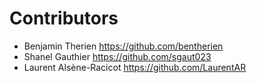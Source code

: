Contributors
============

* Benjamin Therien <https://github.com/bentherien>
* Shanel Gauthier <https://github.com/sgaut023>
* Laurent Alsène-Racicot <https://github.com/LaurentAR>

